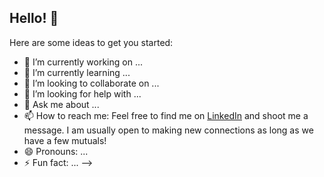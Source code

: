 ## Hello! :wave:



Here are some ideas to get you started:

- 🔭 I’m currently working on ...
- 🌱 I’m currently learning ...
- 👯 I’m looking to collaborate on ...
- 🤔 I’m looking for help with ...
- 💬 Ask me about ...
- 📫 How to reach me: Feel free to find me on [LinkedIn](https://www.linkedin.com/in/sujaychebbi/) and shoot me a message. I am usually open to making new connections as long as we have a few mutuals!
- 😄 Pronouns: ...
- ⚡ Fun fact: ...
-->

<!--
sujay-c/sujay-c** is a ✨ _special_ ✨ repository because its `README.md` (this file) appears on your GitHub profile.
